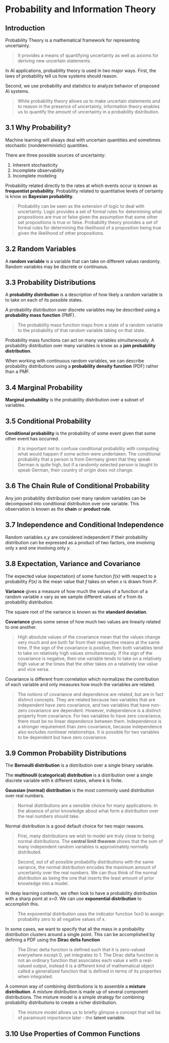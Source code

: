 # Probability and Information Theory

## Introduction

Probability Theory is a mathematical framework for representing uncertainty.

> It provides a means of quantifying uncertainty as well as axioms for deriving new uncertain statements.

In AI applications, probability theory is used in two major ways. First, the laws of probability tell us how systems should reason.

Second, we use probability and statistics to analyze behavior of proposed AI systems.

> While probability theory allows us to make uncertain statements and to reason in the presence of uncertainty, information theory enables us to quantify the amount of uncertainty in a probability distribution.

## 3.1 Why Probability?

Machine learning will always deal with uncertain quantities and sometimes stochastic (nondeterministic) quantities.

There are three possible sources of uncertainty:

1. Inherent stochasticity
1. Incomplete observability
1. Incomplete modeling

Probability related directly to the rates at which events occur is known as **frequentist probability**. Probability related to quantitative levels of certainty is know as **Bayesian probability**.

> Probability can be seen as the extension of logic to deal with uncertainty. Logic provides a set of formal rules for determining what propositions are true or false given the assumption that some other set propositions is true or false. Probability theory provides a set of formal rules for determining the likelihood of a proposition being true given the likelihood of other propositions.

## 3.2 Random Variables

A **random variable** is a variable that can take on different values randomly. Random variables may be discrete or continuous.

## 3.3 Probability Distributions

A **probability distribution** is a description of how likely a random variable is to take on each of its possible states.

A probability distribution over discrete variables may be described using a **probability mass function** (PMF).

> The probability mass function maps from a state of a random variable to the probability of that random variable taking on that state.

Probability mass functions can act on many variables simultaneously. A probability distribution over many variables is know as a **join probability distribution**.

When working with continuous random variables, we can describe probability distributions using a **probability density function** (PDF) rather than a PMF.

## 3.4 Marginal Probability

**Marginal probability** is the probability distribution over a subset of variables.

## 3.5 Conditional Probability

**Conditional probability** is the probability of some event given that some other event has occurred.

> It is important not to confuse conditional probability with computing what would happen if some action were undertaken. The conditional probability that a person is from Germany given that they speak German is quite high, but if a randomly selected person is taught to speak German, their country of origin does not change.

## 3.6 The Chain Rule of Conditional Probability

Any join probability distribution over many random variables can be decomposed into conditional distribution over one variable. This observation is known as the **chain** or **product rule**.

## 3.7 Independence and Conditional Independence

Random variables *x,y* are considered independent if their probability distribution can be expressed as a product of two factors, one involving only *x* and one involving only *y*.


## 3.8 Expectation, Variance and Covariance

The expected value (expectation) of some function *f(x)* with respect to a probability *P(x)* is the mean value that *f* takes on when *x* is drawn from *P*.

**Variance** gives a measure of how much the values of a function of a random variable *x* vary as we sample different values of *x* from its probability distribution.

The square root of the variance is known as the **standard deviation**.

**Covariance** gives some sense of how much two values are linearly related to one another.

> High absolute values of the covariance mean that the values change very much and are both far from their respective means at the same time. If the sign of the covariance is positive, then both variables tend to take on relatively high values simultaneously. If the sign of the covariance is negative, then one variable tends to take on a relatively high value at the times that the other takes on a relatively low value and vice versa.

Covariance is different from correlation which normalizes the contribution of each variable and only measures how much the variables are related.

> The notions of covariance and dependence are related, but are in fact distinct concepts. They are related because two variables that are independent have zero covariance, and two variables that have non-zero covariance are dependent. However, independence is a distinct property from covariance. For two variables to have zero covariance, there must be no linear dependence between them. Independence is a stronger requirement than zero covariance, because independence also excludes nonlinear relationships. It is possible for two variables to be dependent but have zero covariance.

## 3.9 Common Probability Distributions

The **Bernoulli distribution** is a distribution over a single binary variable.

The **multinoulli (categorical) distribution** is a distribution over a single discrete variable with *k* different states, where *k* is finite.

**Gaussian (normal) distribution** is the most commonly used distribution over real numbers.

> Normal distributions are a sensible choice for many applications. In the absence of prior knowledge about what form a distribution over the real numbers should take.

Normal distribution is a good default choice for two major reasons.

> First, many distributions we wish to model are truly close to being normal distributions. The **central limit theorem** shows that the sum of many independent random variables is approximately normally distributed.

> Second, out of all possible probability distributions with the same variance, the normal distribution encodes the maximum amount of uncertainty over the real numbers. We can thus think of the normal distribution as being the one that inserts the least amount of prior knowledge into a model.

In deep learning contexts, we often look to have a probability distribution with a sharp point at *x=0*. We can use **exponential distribution** to accomplish this.

> The exponential distribution uses the indicator function 1x≥0 to assign probability
zero to all negative values of x.

In some cases, we want to specify that all the mass in a probability distribution clusters around a single point. This can be accomplished by defining a PDF using the **Dirac delta function**

> The Dirac delta function is defined such that it is zero-valued everywhere except 0, yet integrates to 1. The Dirac delta function is not an ordinary function that associates each value x with a real-valued output, instead it is a different kind of  mathematical object called a generalized function that is defined in terms of its properties when integrated.

A common way of combining distributions is to assemble a **mixture distribution**. A mixture distribution is made up of several component distributions. The mixture model is a simple strategy for combining probability distributions to create a richer distribution.

> The mixture model allows us to briefly glimpse a concept that will be of paramount importance later - the **latent variable**.

## 3.10 Use Properties of Common Functions
